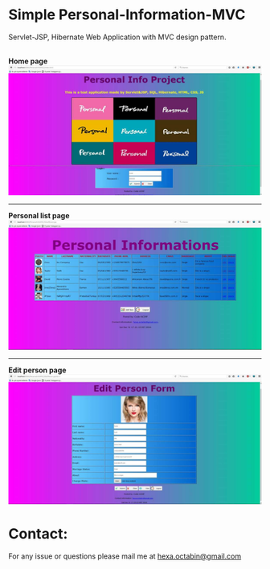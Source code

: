 # Simple Personal-Information-MVC
<label>Servlet-JSP, Hibernate Web Application with MVC design pattern.</label>

<br/>
<label><b>Home page</b></label>
<img src="https://github.com/Coder-ACJHP/Personal-Information-MVC/blob/master/WebContent/images/FB_IMG_1494872305120.jpg">
<hr>
<label><b>Personal list page</b></label>
<img src="https://github.com/Coder-ACJHP/Personal-Information-MVC/blob/master/WebContent/images/FB_IMG_1494872309968.jpg">
<hr>
<label><b>Edit person page</b></label>
<img src="https://github.com/Coder-ACJHP/Personal-Information-MVC/blob/master/WebContent/images/FB_IMG_1494872313114.jpg">

<h1>Contact:</h1>
<label>For any issue or questions please mail me at </label><a href="mailto:hexa.octabin@gmail.com">hexa.octabin@gmail.com</a>
